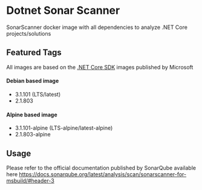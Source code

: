 # Dotnet Sonar Scanner
SonarScanner docker image with all dependencies to analyze .NET Core projects/solutions

## Featured Tags
All images are based on the [.NET Core SDK](https://hub.docker.com/_/microsoft-dotnet-core-sdk/) images published by Microsoft

#### Debian based image
* 3.1.101 (LTS/latest)
* 2.1.803

#### Alpine based image
* 3.1.101-alpine (LTS-alpine/latest-alpine)
* 2.1.803-alpine

## Usage
Please refer to the official documentation published by SonarQube available here https://docs.sonarqube.org/latest/analysis/scan/sonarscanner-for-msbuild/#header-3
